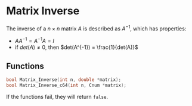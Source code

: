 Matrix Inverse
===

The inverse of a $n\times n$ matrix $A$ is described as $A^{-1}$, which has properties:

* $AA^{-1} = A^{-1}A = I$
* if $det(A) \neq 0$, then $det(A^{-1}) = \frac{1}{det(A)}$

Functions
---

```C
bool Matrix_Inverse(int n, double *matrix);
bool Matrix_Inverse_c64(int n, Cnum *matrix);
```

If the functions fail, they will return `false`.